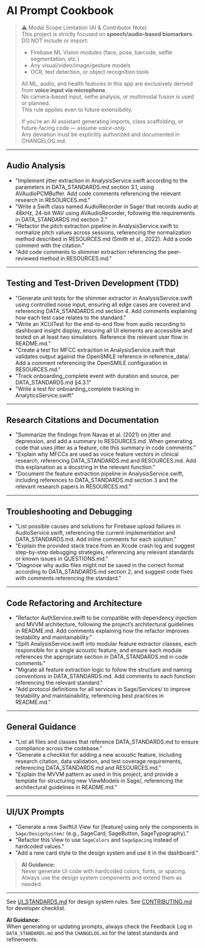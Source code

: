 # AI Prompt Cookbook

> ⚠️ Modal Scope Limitation (AI & Contributor Note)  
> This project is strictly focused on **speech/audio-based biomarkers**.  
> DO NOT include or import:
> - Firebase ML Vision modules (face, pose, barcode, selfie segmentation, etc.)
> - Any visual/video/image/gesture models
> - OCR, text detection, or object recognition tools
>
> All ML, audio, and health features in this app are exclusively derived from **voice input via microphone**.  
> No camera-based input, selfie analysis, or multimodal fusion is used or planned.  
> This rule applies even to future extensibility.
>
> If you’re an AI assistant generating imports, class scaffolding, or future-facing code — assume *voice-only*.  
> Any deviation must be explicitly authorized and documented in CHANGELOG.md.

---

## Audio Analysis

- "Implement jitter extraction in AnalysisService.swift according to the parameters in DATA_STANDARDS.md section 3.1, using AVAudioPCMBuffer. Add code comments referencing the relevant research in RESOURCES.md."
- "Write a Swift class named AudioRecorder in Sage/ that records audio at 48kHz, 24-bit WAV using AVAudioRecorder, following the requirements in DATA_STANDARDS.md section 2."
- "Refactor the pitch extraction pipeline in AnalysisService.swift to normalize pitch values across sessions, referencing the normalization method described in RESOURCES.md (Smith et al., 2022). Add a code comment with the citation."
- "Add code comments to shimmer extraction referencing the peer-reviewed method in RESOURCES.md."

---

## Testing and Test-Driven Development (TDD)

- "Generate unit tests for the shimmer extractor in AnalysisService.swift using controlled noise input, ensuring all edge cases are covered and referencing DATA_STANDARDS.md section 4. Add comments explaining how each test case relates to the standard."
- "Write an XCUITest for the end-to-end flow from audio recording to dashboard insight display, ensuring all UI elements are accessible and tested on at least two simulators. Reference the relevant user flow in README.md."
- "Create a test for MFCC extraction in AnalysisService.swift that validates output against the OpenSMILE reference in reference_data/. Add a comment referencing the OpenSMILE configuration in RESOURCES.md."
- "Track onboarding_complete event with duration and source, per DATA_STANDARDS.md §4.3.1"
- "Write a test for onboarding_complete tracking in AnalyticsService.swift"

---

## Research Citations and Documentation

- "Summarize the findings from Navas et al. (2021) on jitter and depression, and add a summary to RESOURCES.md. When generating code that uses jitter as a feature, cite this summary in code comments."
- "Explain why MFCCs are used as voice feature vectors in clinical research, referencing DATA_STANDARDS.md and RESOURCES.md. Add this explanation as a docstring in the relevant function."
- "Document the feature extraction pipeline in AnalysisService.swift, including references to DATA_STANDARDS.md section 3 and the relevant research papers in RESOURCES.md."

---

## Troubleshooting and Debugging

- "List possible causes and solutions for Firebase upload failures in AudioService.swift, referencing the current implementation and DATA_STANDARDS.md. Add inline comments for each solution."
- "Explain the provided stack trace from an Xcode crash log and suggest step-by-step debugging strategies, referencing any relevant standards or known issues in QUESTIONS.md."
- "Diagnose why audio files might not be saved in the correct format according to DATA_STANDARDS.md section 2, and suggest code fixes with comments referencing the standard."

---

## Code Refactoring and Architecture

- "Refactor AuthService.swift to be compatible with dependency injection and MVVM architecture, following the project’s architectural guidelines in README.md. Add comments explaining how the refactor improves testability and maintainability."
- "Split AnalysisService.swift into modular feature extractor classes, each responsible for a single acoustic feature, and ensure each module references the appropriate section in DATA_STANDARDS.md in code comments."
- "Migrate all feature extraction logic to follow the structure and naming conventions in DATA_STANDARDS.md. Add comments to each function referencing the relevant standard."
- "Add protocol definitions for all services in Sage/Services/ to improve testability and maintainability, referencing best practices in README.md."

---

## General Guidance

- "List all files and classes that reference DATA_STANDARDS.md to ensure compliance across the codebase."
- "Generate a checklist for adding a new acoustic feature, including research citation, data validation, and test coverage requirements, referencing DATA_STANDARDS.md and RESOURCES.md."
- "Explain the MVVM pattern as used in this project, and provide a template for structuring new ViewModels in Sage/, referencing the architectural guidelines in README.md."

---

## UI/UX Prompts

- "Generate a new SwiftUI View for [feature] using only the components in `Sage/DesignSystem/` (e.g., SageCard, SageButton, SageTypography)."
- "Refactor this View to use `SageColors` and `SageSpacing` instead of hardcoded values."
- "Add a new card style to the design system and use it in the dashboard."

> **AI Guidance:**  
> Never generate UI code with hardcoded colors, fonts, or spacing.  
> Always use the design system components and extend them as needed.

---

See [UI_STANDARDS.md](./UI_STANDARDS.md) for design system rules.
See [CONTRIBUTING.md](./CONTRIBUTING.md) for developer checklist.

**AI Guidance:**  
When generating or updating prompts, always check the Feedback Log in `DATA_STANDARDS.md` and the `CHANGELOG.md` for the latest standards and refinements.


